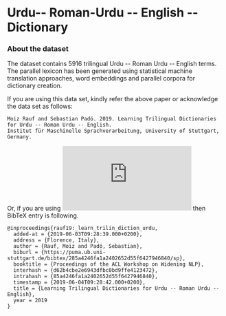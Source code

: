 # Urdu-- Roman-Urdu -- English -- Dictionary

### About the dataset
The dataset contains 5916 trilingual Urdu -- Roman Urdu -- English terms. The parallel lexicon has been generated using  statistical machine translation approaches, word embeddings and parallel corpora for dictionary creation.

If you are using this data set, kindly refer the above paper or acknowledge the data set as follows:
```
Moiz Rauf and Sebastian Padó. 2019. Learning Trilingual Dictionaries for Urdu -- Roman Urdu -- English.
Institut für Maschinelle Sprachverarbeitung, University of Stuttgart, Germany.
```
Or, if you are using ![](https://latex.codecogs.com/gif.latex?%5Ctext%7B%5CLaTeX%7D) then BibTeX entry is following.
```
@inproceedings{rauf19:_learn_trilin_diction_urdu,
  added-at = {2019-06-03T09:28:39.000+0200},
  address = {Florence, Italy},
  author = {Rauf, Moiz and Padó, Sebastian},
  biburl = {https://puma.ub.uni-stuttgart.de/bibtex/285a4246fa1a2402652d55f6427946840/sp},
  booktitle = {Proceedings of the ACL Workshop on Widening NLP},
  interhash = {d62b4cbe2e6943dfbc0bd9ffe4123472},
  intrahash = {85a4246fa1a2402652d55f6427946840},
  timestamp = {2019-06-04T09:28:42.000+0200},
  title = {Learning Trilingual Dictionaries for Urdu -- Roman Urdu -- English},
  year = 2019
}
```
